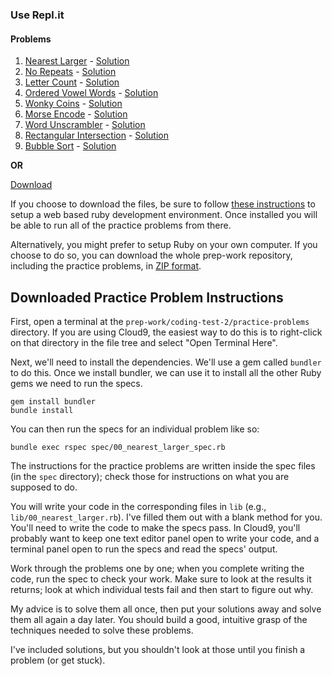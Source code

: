 ### **Use Repl.it**
#### Problems

1. [Nearest Larger][nearest_larger] - [Solution][nearest_larger_sol]
2. [No Repeats][no_repeats] - [Solution][no_repeats_sol]
3. [Letter Count][letter_count] - [Solution][letter_count_sol]
4. [Ordered Vowel Words][ordered_vowel_words] - [Solution][ordered_vowel_words_sol]
5. [Wonky Coins][wonky_coins] - [Solution][wonky_coins_sol]
6. [Morse Encode][morse_encode] - [Solution][morse_encode_sol]
7. [Word Unscrambler][word_unscrambler] - [Solution][word_unscrambler_sol]
8. [Rectangular Intersection][rec_intersection] - [Solution][rec_intersection_sol]
9. [Bubble Sort][bubble_sort] - [Solution][bubble_sort_sol]

**OR**

[Download][download-problems]

If you choose to download the files, be sure to follow [these instructions][setup] to setup a
web based ruby development environment. Once installed you will be able to run
all of the practice problems from there.

Alternatively, you might prefer to setup Ruby on your own computer. If
you choose to do so, you can download the whole prep-work repository,
including the practice problems, in [ZIP format][repo-zip].

[download-problems]: ../practice-problems-2.zip
[repo-zip]: https://github.com/appacademy/prep-work/archive/master.zip
[setup]: ../../coding-test-1/setup
[nearest_larger]: https://repl.it/@AppAcademy/NearestLarger
[nearest_larger_sol]: https://repl.it/@AppAcademy/NearestLargerSolution
[no_repeats]: https://repl.it/@AppAcademy/NoRepeats
[no_repeats_sol]: https://repl.it/@AppAcademy/NoRepeatsSolution
[letter_count]: https://repl.it/@AppAcademy/LetterCount
[letter_count_sol]: https://repl.it/@AppAcademy/LetterCountSolution
[ordered_vowel_words]: https://repl.it/@AppAcademy/OrderedVowelWords
[ordered_vowel_words_sol]: https://repl.it/@AppAcademy/OrderedVowelsSolution
[wonky_coins]: https://repl.it/@AppAcademy/WonkyCoins
[wonky_coins_sol]: https://repl.it/@AppAcademy/WonkyCoinsSolution
[morse_encode]: https://repl.it/@AppAcademy/MorseEncode
[morse_encode_sol]: https://repl.it/@AppAcademy/MorseEncodeSolution
[word_unscrambler]: https://repl.it/@AppAcademy/WordUnscrambler
[word_unscrambler_sol]: https://repl.it/BrIp/0
[rec_intersection]: https://repl.it/@AppAcademy/RectangleIntersection
[rec_intersection_sol]: https://repl.it/@AppAcademy/RectangleIntersectionSolution
[bubble_sort]: https://repl.it/@AppAcademy/BubbleSort
[bubble_sort_sol]: https://repl.it/@AppAcademy/BubbleSortSolution

## Downloaded Practice Problem Instructions

First, open a terminal at the
`prep-work/coding-test-2/practice-problems` directory. If you are using
Cloud9, the easiest way to do this is to right-click on that directory
in the file tree and select "Open Terminal Here".

Next, we'll need to install the dependencies. We'll use a gem called
`bundler` to do this. Once we install bundler, we can use it to install
all the other Ruby gems we need to run the specs.

    gem install bundler
    bundle install

You can then run the specs for an individual problem like so:

    bundle exec rspec spec/00_nearest_larger_spec.rb

The instructions for the practice problems are written inside the spec
files (in the `spec` directory); check those for instructions on what
you are supposed to do.

You will write your code in the corresponding files in `lib` (e.g.,
`lib/00_nearest_larger.rb`). I've filled them out with a blank method
for you. You'll need to write the code to make the specs pass. In
Cloud9, you'll probably want to keep one text editor panel open to write
your code, and a terminal panel open to run the specs and read the
specs' output.

Work through the problems one by one; when you complete writing the
code, run the spec to check your work. Make sure to look at the
results it returns; look at which individual tests fail and then start
to figure out why.

My advice is to solve them all once, then put your solutions away and
solve them all again a day later. You should build a good, intuitive
grasp of the techniques needed to solve these problems.

I've included solutions, but you shouldn't look at those until you
finish a problem (or get stuck).
